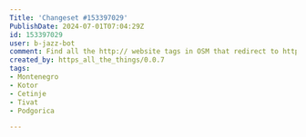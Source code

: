 ```yaml
---
Title: 'Changeset #153397029'
PublishDate: 2024-07-01T07:04:29Z
id: 153397029
user: b-jazz-bot
comment: Find all the http:// website tags in OSM that redirect to https:// and update them.
created_by: https_all_the_things/0.0.7
tags:
- Montenegro
- Kotor
- Cetinje
- Tivat
- Podgorica

---
```

